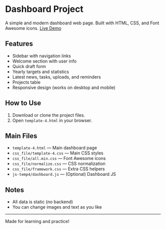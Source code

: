 # Dashboard Project

A simple and modern dashboard web page. Built with HTML, CSS, and Font Awesome icons.
[Live Demo](https://ali-mohamed10.github.io/Dashboard/)

## Features
- Sidebar with navigation links
- Welcome section with user info
- Quick draft form
- Yearly targets and statistics
- Latest news, tasks, uploads, and reminders
- Projects table
- Responsive design (works on desktop and mobile)

## How to Use
1. Download or clone the project files.
2. Open `template-4.html` in your browser.

## Main Files
- `template-4.html` — Main dashboard page
- `css_file/template-4.css` — Main CSS styles
- `css_file/all.min.css` — Font Awesome icons
- `css_file/normalize.css` — CSS normalization
- `css_file/framework.css` — Extra CSS helpers
- `js-temp4/dashboard.js` — (Optional) Dashboard JS

## Notes
- All data is static (no backend)
- You can change images and text as you like

---
Made for learning and practice!
